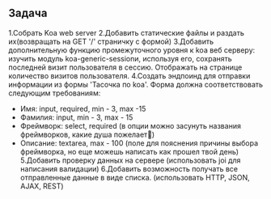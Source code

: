 ## Задача
1.Собрать Koa web server 
2.Добавить статические файлы и раздать их(возвращать на GET '/' страничку с формой)
3.Добавить дополнительную функцию промежуточного уровня к koa веб серверу: изучить модуль koa-generic-sessionи, используя его, сохранять 
  последней визит пользователя в сессию. Отображать на странице количество визитов пользователя.
4.Создать эндпоинд для отправки информации из формы  'Тасочка по koa'.  Форма должна соответствовать следующим требованиям: 
- Имя: input, required, min - 3, max -15
- Фамилия: input, min - 3, max - 15
- Фреймворк: select, required (в опции можно засунуть названия фреймворков, какие душа пожелает🙂)
- Описание: textarea, max - 100 (поле для пояснения причины выбора фреймворка, но еще можешь написать как прошел твой день)
5.Добавить проверку данных на сервере (использовать joi для написания валидации)
6.Добавить возможность получать все отправленные данные в виде списка. (использовать HTTP, JSON, AJAX, REST)

